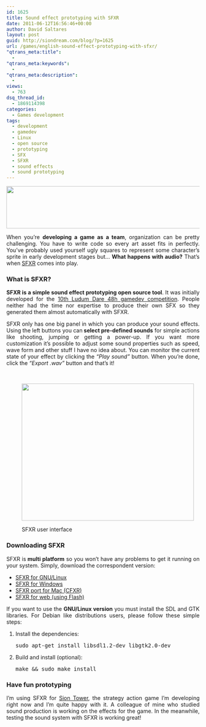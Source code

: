 ```yaml
---
id: 1625
title: Sound effect prototyping with SFXR
date: 2011-06-12T16:56:46+00:00
author: David Saltares
layout: post
guid: http://siondream.com/blog/?p=1625
url: /games/english-sound-effect-prototyping-with-sfxr/
"qtrans_meta:title":
  -
"qtrans_meta:keywords":
  -
"qtrans_meta:description":
  -
views:
  - 763
dsq_thread_id:
  - 1869114398
categories:
  - Games development
tags:
  - development
  - gamedev
  - Linux
  - open source
  - prototyping
  - SFX
  - SFXR
  - sound effects
  - sound prototyping
---
```



<p style="text-align: justify;">
  <img class="aligncenter size-full wp-image-1627" title="sfxr-title" src="https://saltares.com/blog/wp-content/uploads/2011/06/sfxr-title.png" alt="" width="550" height="110" srcset="https://saltares.com/blog/wp-content/uploads/2011/06/sfxr-title.png 550w, https://saltares.com/blog/wp-content/uploads/2011/06/sfxr-title-300x59.png 300w, https://saltares.com/blog/wp-content/uploads/2011/06/sfxr-title-150x29.png 150w" sizes="(max-width: 550px) 100vw, 550px" />
</p>

<p style="text-align: justify;">
  When you&#8217;re <strong>developing a game as a team</strong>, organization can be pretty challenging. You have to write code so every art asset fits in perfectly. You&#8217;ve probably used yourself ugly squares to represent some character&#8217;s sprite in early development stages but&#8230; <strong>What happens with audio?</strong> That&#8217;s when <a href="http://www.drpetter.se/project_sfxr.html">SFXR</a> comes into play.
</p>

<h3 style="text-align: justify;">

</h3>

<h3 style="text-align: justify;">
  What is SFXR?
</h3>

<p style="text-align: justify;">
  <strong>SFXR is a simple sound effect prototyping open source tool</strong>. It was initially developed for the <a href="http://www.ludumdare.com/compo/2007/12/13/sfxr-sound-effects-for-all/">10th Ludum Dare 48h gamedev competition</a>. People neither had the time nor expertise to produce their own SFX so they generated them almost automatically with SFXR.
</p>

<p style="text-align: justify;">
  SFXR only has one big panel in which you can produce your sound effects. Using the left buttons you can<strong> select pre-defined sounds</strong> for simple actions like shooting, jumping or getting a power-up. If you want more customization it&#8217;s possible to adjust some sound properties such as speed, wave form and other stuff I have no idea about. You can monitor the current state of your effect by clicking the <em>“Play sound”</em> button. When you&#8217;re done, click the <em>“Export .wav”</em> button and that&#8217;s it!
</p>

<p style="text-align: center;">
  &nbsp;
</p><figure id="attachment_1626" class="thumbnail wp-caption aligncenter" style="width: 459px">

[<img class="size-full wp-image-1626 " title="sfxr" src="https://saltares.com/blog/wp-content/uploads/2011/06/sfxr.png" alt="" width="449" height="357" srcset="https://saltares.com/blog/wp-content/uploads/2011/06/sfxr.png 642w, https://saltares.com/blog/wp-content/uploads/2011/06/sfxr-300x238.png 300w, https://saltares.com/blog/wp-content/uploads/2011/06/sfxr-150x119.png 150w" sizes="(max-width: 449px) 100vw, 449px" />](https://saltares.com/blog/wp-content/uploads/2011/06/sfxr.png)<figcaption class="caption wp-caption-text">SFXR user interface</figcaption></figure>

<h3 style="text-align: justify;">
  Downloading SFXR
</h3>

<p style="text-align: justify;">
  SFXR is<strong> multi platform</strong> so you won&#8217;t have any problems to get it running on your system. Simply, download the correspondent version:
</p>

<ul style="text-align: justify;">
  <li>
    <a href="http://www.drpetter.se/files/sfxr-sdl-1.1.tar.gz">SFXR for GNU/Linux</a>
  </li>
  <li>
    <a href="http://www.drpetter.se/files/sfxr.zip">SFXR for Windows</a>
  </li>
  <li>
    <a href="http://thirdcog.eu/apps/cfxr">SFXR port for Mac (CFXR)</a>
  </li>
  <li>
    <a href="http://www.superflashbros.net/as3sfxr/">SFXR for web (using Flash)</a>
  </li>
</ul>

<p style="text-align: justify;">
  If you want to use the <strong>GNU/Linux version</strong> you must install the SDL and GTK libraries. For Debian like distributions users, please follow these simple steps:
</p>

<ol style="text-align: justify;">
  <li>
    Install the dependencies: <pre class="brush: bash">sudo apt-get install libsdl1.2-dev libgtk2.0-dev</pre>
  </li>

  <li>
    Build and install (optional): <pre class="brush: bash">make && sudo make install</pre>
  </li>
</ol>

<h3 style="text-align: justify;">
  Have fun prototyping
</h3>

<p style="text-align: justify;">
  I&#8217;m using SFXR for <a href="https://saltares.com/blog/en/proyectos/sion-tower/">Sion Tower</a>, the strategy action game I&#8217;m developing right now and I&#8217;m quite happy with it. A colleague of mine who studied sound production is working on the effects for the game. In the meanwhile, testing the sound system with SFXR is working great!
</p>

